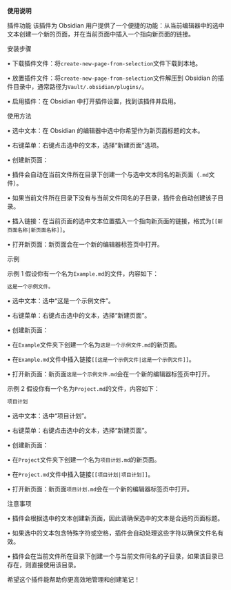 **使用说明**


插件功能
该插件为 Obsidian 用户提供了一个便捷的功能：从当前编辑器中的选中文本创建一个新的页面，并在当前页面中插入一个指向新页面的链接。


安装步骤

• 下载插件文件：将`create-new-page-from-selection`文件下载到本地。

• 放置插件文件：将`create-new-page-from-selection`文件解压到 Obsidian 的插件目录中，通常路径为`Vault/.obsidian/plugins/`。

• 启用插件：在 Obsidian 中打开插件设置，找到该插件并启用。


使用方法

• 选中文本：在 Obsidian 的编辑器中选中你希望作为新页面标题的文本。

• 右键菜单：右键点击选中的文本，选择“新建页面”选项。

• 创建新页面：

• 插件会自动在当前文件所在目录下创建一个与选中文本同名的新页面（`.md`文件）。

• 如果当前文件所在目录下没有与当前文件同名的子目录，插件会自动创建该子目录。

• 插入链接：在当前页面的选中文本位置插入一个指向新页面的链接，格式为`[[新页面名称|新页面名称]]`。

• 打开新页面：新页面会在一个新的编辑器标签页中打开。


示例


示例 1
假设你有一个名为`Example.md`的文件，内容如下：

```markdown
这是一个示例文件。
```



• 选中文本：选中“这是一个示例文件”。

• 右键菜单：右键点击选中的文本，选择“新建页面”。

• 创建新页面：

• 在`Example`文件夹下创建一个名为`这是一个示例文件.md`的新页面。

• 在`Example.md`文件中插入链接`[[这是一个示例文件|这是一个示例文件]]`。

• 打开新页面：新页面`这是一个示例文件.md`会在一个新的编辑器标签页中打开。


示例 2
假设你有一个名为`Project.md`的文件，内容如下：

```markdown
项目计划
```



• 选中文本：选中“项目计划”。

• 右键菜单：右键点击选中的文本，选择“新建页面”。

• 创建新页面：

• 在`Project`文件夹下创建一个名为`项目计划.md`的新页面。

• 在`Project.md`文件中插入链接`[[项目计划|项目计划]]`。

• 打开新页面：新页面`项目计划.md`会在一个新的编辑器标签页中打开。


注意事项

• 插件会根据选中的文本创建新页面，因此请确保选中的文本是合适的页面标题。

• 如果选中的文本包含特殊字符或空格，插件会自动处理这些字符以确保文件名有效。

• 插件会在当前文件所在目录下创建一个与当前文件同名的子目录，如果该目录已存在，则直接使用该目录。

希望这个插件能帮助你更高效地管理和创建笔记！

